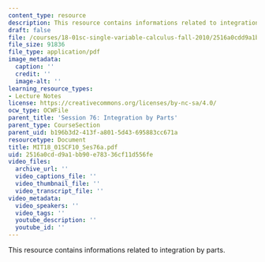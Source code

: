 ```yaml
---
content_type: resource
description: This resource contains informations related to integration by parts.
draft: false
file: /courses/18-01sc-single-variable-calculus-fall-2010/2516a0cdd9a1bb90e78336cf11d556fe_MIT18_01SCF10_Ses76a.pdf
file_size: 91836
file_type: application/pdf
image_metadata:
  caption: ''
  credit: ''
  image-alt: ''
learning_resource_types:
- Lecture Notes
license: https://creativecommons.org/licenses/by-nc-sa/4.0/
ocw_type: OCWFile
parent_title: 'Session 76: Integration by Parts'
parent_type: CourseSection
parent_uid: b196b3d2-413f-a801-5d43-695883cc671a
resourcetype: Document
title: MIT18_01SCF10_Ses76a.pdf
uid: 2516a0cd-d9a1-bb90-e783-36cf11d556fe
video_files:
  archive_url: ''
  video_captions_file: ''
  video_thumbnail_file: ''
  video_transcript_file: ''
video_metadata:
  video_speakers: ''
  video_tags: ''
  youtube_description: ''
  youtube_id: ''
---
```

This resource contains informations related to integration by parts.